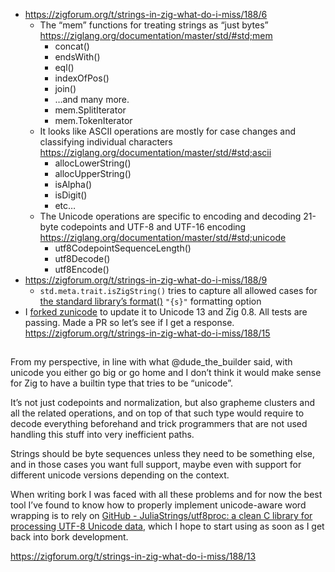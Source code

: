 - https://zigforum.org/t/strings-in-zig-what-do-i-miss/188/6
  - The “mem” functions for treating strings as “just bytes” https://ziglang.org/documentation/master/std/#std;mem
    - concat()
    - endsWith()
    - eql()
    - indexOfPos()
    - join()
    - …and many more.
    - mem.SplitIterator
    - mem.TokenIterator
  - It looks like ASCII operations are mostly for case changes and classifying individual characters https://ziglang.org/documentation/master/std/#std;ascii
    - allocLowerString()
    - allocUpperString()
    - isAlpha()
    - isDigit()
    - etc…
  - The Unicode operations are specific to encoding and decoding 21-byte codepoints and UTF-8 and UTF-16 encoding https://ziglang.org/documentation/master/std/#std;unicode
    - utf8CodepointSequenceLength()
    - utf8Decode()
    - utf8Encode()
- https://zigforum.org/t/strings-in-zig-what-do-i-miss/188/9
  - `std.meta.trait.isZigString()` tries to capture all allowed cases for [the standard library’s format()](https://ziglang.org/documentation/master/std/#std;fmt.format) `"{s}"` formatting option
- I [forked zunicode](https://github.com/jecolon/zunicode/tree/updates-uc13-zig08) to update it to Unicode 13 and Zig 0.8. All tests are passing. Made a PR so let’s see if I get a response. https://zigforum.org/t/strings-in-zig-what-do-i-miss/188/15

##

From my perspective, in line with what @dude_the_builder said, with unicode you either go big or go home and I don’t think it would make sense for Zig to have a builtin type that tries to be “unicode”.

It’s not just codepoints and normalization, but also grapheme clusters and all the related operations, and on top of that such type would require to decode everything beforehand and trick programmers that are not used handling this stuff into very inefficient paths.

Strings should be byte sequences unless they need to be something else, and in those cases you want full support, maybe even with support for different unicode versions depending on the context.

When writing bork I was faced with all these problems and for now the best tool I’ve found to know how to properly implement unicode-aware word wrapping is to rely on [GitHub - JuliaStrings/utf8proc: a clean C library for processing UTF-8 Unicode data](https://github.com/JuliaStrings/utf8proc), which I hope to start using as soon as I get back into bork development.

https://zigforum.org/t/strings-in-zig-what-do-i-miss/188/13
